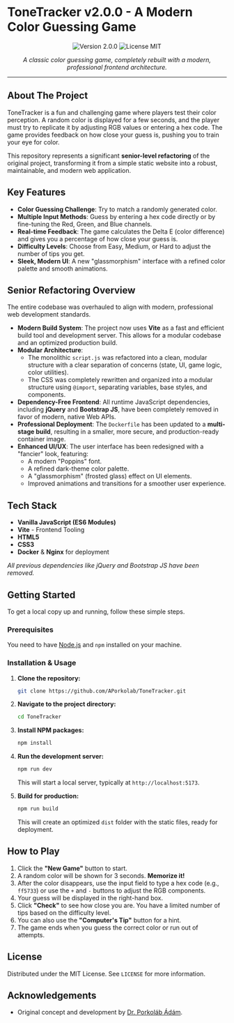 # ToneTracker v2.0.0 - A Modern Color Guessing Game

<p align="center">
  <img src="https://img.shields.io/badge/version-2.0.0-blue.svg" alt="Version 2.0.0">
  <img src="https://img.shields.io/badge/license-MIT-green.svg" alt="License MIT">
</p>

<p align="center">
  <i>A classic color guessing game, completely rebuilt with a modern, professional frontend architecture.</i>
</p>

---

## About The Project

ToneTracker is a fun and challenging game where players test their color perception. A random color is displayed for a few seconds, and the player must try to replicate it by adjusting RGB values or entering a hex code. The game provides feedback on how close your guess is, pushing you to train your eye for color.

This repository represents a significant **senior-level refactoring** of the original project, transforming it from a simple static website into a robust, maintainable, and modern web application.

## Key Features

- **Color Guessing Challenge**: Try to match a randomly generated color.
- **Multiple Input Methods**: Guess by entering a hex code directly or by fine-tuning the Red, Green, and Blue channels.
- **Real-time Feedback**: The game calculates the Delta E (color difference) and gives you a percentage of how close your guess is.
- **Difficulty Levels**: Choose from Easy, Medium, or Hard to adjust the number of tips you get.
- **Sleek, Modern UI**: A new "glassmorphism" interface with a refined color palette and smooth animations.

## Senior Refactoring Overview

The entire codebase was overhauled to align with modern, professional web development standards.

- **Modern Build System**: The project now uses **Vite** as a fast and efficient build tool and development server. This allows for a modular codebase and an optimized production build.
- **Modular Architecture**:
    - The monolithic `script.js` was refactored into a clean, modular structure with a clear separation of concerns (state, UI, game logic, color utilities).
    - The CSS was completely rewritten and organized into a modular structure using `@import`, separating variables, base styles, and components.
- **Dependency-Free Frontend**: All runtime JavaScript dependencies, including **jQuery** and **Bootstrap JS**, have been completely removed in favor of modern, native Web APIs.
- **Professional Deployment**: The `Dockerfile` has been updated to a **multi-stage build**, resulting in a smaller, more secure, and production-ready container image.
- **Enhanced UI/UX**: The user interface has been redesigned with a "fancier" look, featuring:
    - A modern "Poppins" font.
    - A refined dark-theme color palette.
    - A "glassmorphism" (frosted glass) effect on UI elements.
    - Improved animations and transitions for a smoother user experience.

## Tech Stack

- **Vanilla JavaScript (ES6 Modules)**
- **Vite** - Frontend Tooling
- **HTML5**
- **CSS3**
- **Docker** & **Nginx** for deployment

*All previous dependencies like jQuery and Bootstrap JS have been removed.*

## Getting Started

To get a local copy up and running, follow these simple steps.

### Prerequisites

You need to have [Node.js](https://nodejs.org/) and `npm` installed on your machine.

### Installation & Usage

1.  **Clone the repository:**
    ```sh
    git clone https://github.com/APorkolab/ToneTracker.git
    ```
2.  **Navigate to the project directory:**
    ```sh
    cd ToneTracker
    ```
3.  **Install NPM packages:**
    ```sh
    npm install
    ```
4.  **Run the development server:**
    ```sh
    npm run dev
    ```
    This will start a local server, typically at `http://localhost:5173`.

5.  **Build for production:**
    ```sh
    npm run build
    ```
    This will create an optimized `dist` folder with the static files, ready for deployment.

## How to Play

1.  Click the **"New Game"** button to start.
2.  A random color will be shown for 3 seconds. **Memorize it!**
3.  After the color disappears, use the input field to type a hex code (e.g., `ff5733`) or use the `+` and `-` buttons to adjust the RGB components.
4.  Your guess will be displayed in the right-hand box.
5.  Click **"Check"** to see how close you are. You have a limited number of tips based on the difficulty level.
6.  You can also use the **"Computer's Tip"** button for a hint.
7.  The game ends when you guess the correct color or run out of attempts.

## License

Distributed under the MIT License. See `LICENSE` for more information.

## Acknowledgements

- Original concept and development by [Dr. Porkoláb Ádám](https://github.com/APorkolab).
